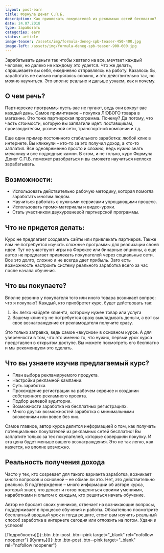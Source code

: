 ```yaml
---
layout: post-earn
title: Формула денег С.П.Б.
description: Как привлекать покупателей из рекламных сетей бесплатно?
date: 24.07.2018
type: Заработать
categories: earn
status: article
image-teaser: /assets/img/formula-deneg-spb-teaser-450-400.jpg
image-left: /assets/img/formula-deneg-spb-teaser-900-600.jpg
---
```


<div class="post__block  post__block--hero">
<div class="post__wrapper">

Зарабатывать деньги так чтобы хватало на все, мечтает каждый человек, но далеко не каждому это удается. Что же делать, спрашиваете вы себя, ежедневно отправляясь на работу. Казалось бы, заработать не сильно напрягаясь сложно, и это действительно так, но можно научиться. Это вполне реально и дальше узнаем, как и почему.

</div>
</div>

<div class="post__block">
<div class="post__wrapper">

## О чем речь?

Партнерские программы пусть вас не пугают, ведь они вокруг вас каждый день. Самое примитивное – покупка ЛЮБОГО товара в магазине. Это тоже партнерская программа. Почему? Да потому, что часть стоимости, которую вы заплатили идет: поставщикам, производителям, розничной сети, транспортной компании и т.д.

Еще один пример постоянного стабильного заработка: любой клик в интернете. Вы кликнули – кто-то за это получил доход, а кто-то заплатил. Все одновременно просто и сложно, ведь нужно знать механику и все подводные камни. В этом, и не только, курс Формула Денег С.П.Б. поможет разобраться и вы сможете научиться неплохо зарабатывать.

## Возможности:

- Использовать действительно рабочую методику, которая помогла заработать многим людям.
- Научиться работать с нужными сервисами упрощающими процесс.
- Использовать промо-материалы и видео-уроки.
- Стать участником двухуровневой партнерской программы.

## Что не придется делать:

Курс не предлагает создавать сайты или привлекать партнеров. Также вам не потребуется изучать сложные программы для реализации своей идеи. Тут не участвуют игры на Форексе или бинарные опционы, а еще автор не предлагает привлекать покупателей через социальные сети. Все это долго, сложно и не всегда дает прибыль.
Зато есть возможность настроить систему реального заработка всего за час после начала обучения.

## Что вы покупаете?

Вполне резонно у покупателя того или иного товара возникает вопрос: что я покупаю? Каждый, кто приобретет курс, будет действовать так:

1. Вы легко найдете клиента, которому нужен товар или услуга
2. Вашему клиенту не потребуется сразу выкладывать деньги, а вот вы свое вознаграждение от рекламодателя получите сразу.

Это только затравка, ведь самое «вкусное» в основном курсе. А для уверенности в том, что это именно то, что нужно, первый урок курса представлен в открытом доступе. Вы можете посмотреть его бесплатно и мы рекомендуем это сделать.

## Что вы узнаете изучив предлагаемый курс?

- План выбора рекламируемого продукта.
- Настройки рекламной кампании.
- Суть заработка.
- Прохождение регистрации на рабочем сервисе и создании собственного рекламного проекта.
- Подбор целевой аудитории.
- Возможности заработка на бесплатных регистрациях.
- Много других возможностей заработка с минимальными вложениями или вовсе без них.

Самое главное, автор курса делится информацией о том, как получать потенциальных покупателей из рекламных сетей бесплатно! Вы заплатите только за тех покупателей, которые совершили покупку. И эта цена будет меньше вашего вознаграждения. Это не так легко, как кажется, но вполне возможно.

## Реальность получения дохода

Часто у тех, кто созревает для такого варианта заработка, возникает много вопросов и основной – не обман ли это. Нет, это действительно реально. В подтверждение – много информации об авторе курса, который знает, что делает и готов поделиться своими умениями, наработками и опытом с каждым, кто решиться начать обучение.

Автор не бросает своих учеников, отвечает на возникающие вопросы, поддерживает в процессе обучения и работы. Обязательно посмотрите бесплатный вводный урок и тогда решите, стоит вам изучить реальный способ заработка в интернете сегодня или отложить на потом. Удачи и успехов!

</div>
</div>

<div class="post__button">
[Подробности](){:.btn .btn-post .btn--pink target="_blank" rel="nofollow noopener"}
[Купить](){:.btn .btn-post .btn--pink target="_blank" rel="nofollow noopener"}
</div>